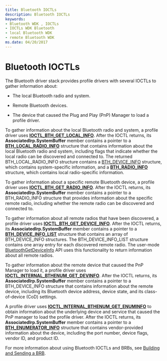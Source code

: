 ```yaml
---
title: Bluetooth IOCTLs
description: Bluetooth IOCTLs
keywords:
- Bluetooth WDK , IOCTLs
- IOCTLs WDK Bluetooth
- local Bluetooth WDK
- remote Bluetooth WDK
ms.date: 04/20/2017
---
```


# Bluetooth IOCTLs

The Bluetooth driver stack provides profile drivers with several IOCTLs to gather information about:

- The local Bluetooth radio and system.

- Remote Bluetooth devices.

- The device that caused the Plug and Play (PnP) Manager to load a profile driver.

To gather information about the local Bluetooth radio and system, a profile driver uses [**IOCTL_BTH_GET_LOCAL_INFO**](/windows-hardware/drivers/ddi/bthioctl/ni-bthioctl-ioctl_bth_get_local_info). After the IOCTL returns, its **AssociatedIrp.SystemBuffer** member contains a pointer to a [**BTH_LOCAL_RADIO_INFO**](/windows-hardware/drivers/ddi/bthioctl/ns-bthioctl-_bth_local_radio_info) structure that contains information about the local Bluetooth radio and system, including flags that indicate whether the local radio can be discovered and connected to. The returned BTH_LOCAL_RADIO_INFO structure contains a [BTH_DEVICE_INFO](/windows/win32/api/bthdef/ns-bthdef-bth_device_info) structure, which contains system-specific information, and a [**BTH_RADIO_INFO**](/windows-hardware/drivers/ddi/bthioctl/ns-bthioctl-_bth_radio_info) structure, which contains local radio-specific information.

To gather information about a specific remote Bluetooth device, a profile driver uses [**IOCTL_BTH_GET_RADIO_INFO**](/windows-hardware/drivers/ddi/bthioctl/ni-bthioctl-ioctl_bth_get_radio_info). After the IOCTL returns, its **AssociatedIrp.SystemBuffer** member contains a pointer to a BTH_RADIO_INFO structure that provides information about the specific remote radio, including whether the remote radio can be discovered and connected to.

To gather information about all remote radios that have been discovered, a profile driver uses [**IOCTL_BTH_GET_DEVICE_INFO**](/windows-hardware/drivers/ddi/bthioctl/ni-bthioctl-ioctl_bth_get_device_info). After the IOCTL returns, its **AssociatedIrp.SystemBuffer** member contains a pointer to a [**BTH_DEVICE_INFO_LIST**](/windows-hardware/drivers/ddi/bthioctl/ns-bthioctl-_bth_device_info_list) structure that contains an array of BTH_DEVICE_INFO structures. The BTH_DEVICE_INFO_LIST structure contains one array entry for each discovered remote radio. The user-mode [BluetoothGetDeviceInfo](/windows/win32/api/bluetoothapis/nf-bluetoothapis-bluetoothgetdeviceinfo) API uses this functionality to return information about all remote radios.

To gather information about the remote device that caused the PnP Manager to load it, a profile driver uses [**IOCTL_INTERNAL_BTHENUM_GET_DEVINFO**](/windows-hardware/drivers/ddi/bthioctl/ni-bthioctl-ioctl_internal_bthenum_get_devinfo). After the IOCTL returns, its **AssociatedIrp.SystemBuffer** member contains a pointer to a BTH_DEVICE_INFO structure that contains information about the remote device, including its Bluetooth device address, device state, and its class-of-device (CoD) settings.

A profile driver uses [**IOCTL_INTERNAL_BTHENUM_GET_ENUMINFO**](/windows-hardware/drivers/ddi/bthioctl/ni-bthioctl-ioctl_internal_bthenum_get_enuminfo) to obtain information about the underlying device and service that caused the PnP manager to load the profile driver. After the IOCTL returns, its **AssociatedIrp.SystemBuffer** member contains a pointer to a [**BTH_ENUMERATOR_INFO**](/windows-hardware/drivers/ddi/bthddi/ns-bthddi-_bth_enumerator_info) structure that contains vendor-provided information about the device, including the port number, device flags, vendor ID, and product ID.

For more information about using Bluetooth IOCTLs and BRBs, see [Building and Sending a BRB](building-and-sending-a-brb.md).
